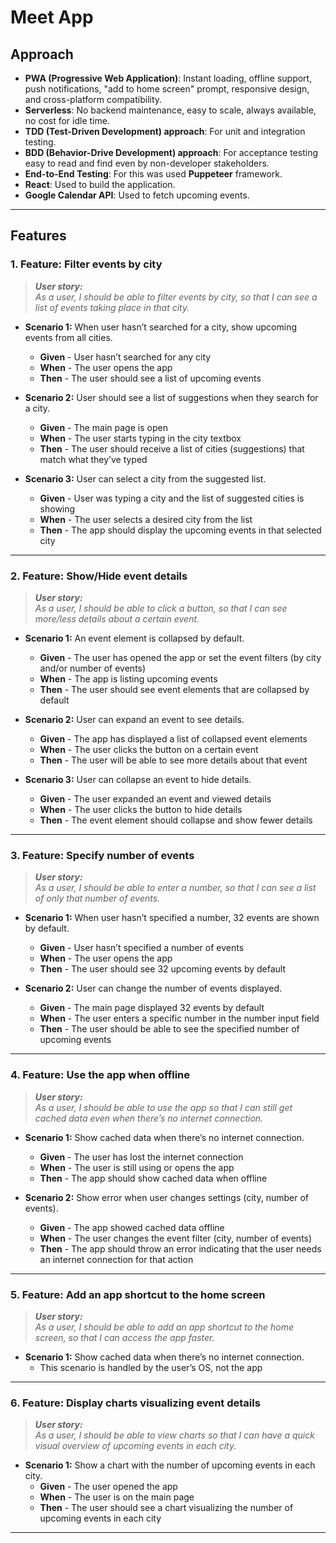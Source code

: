 # **Meet App**

## Approach

- **PWA (Progressive Web Application)**: Instant loading, offline support, push notifications, "add to home screen" prompt, responsive design, and cross-platform compatibility.  
- **Serverless**: No backend maintenance, easy to scale, always available, no cost for idle time.  
- **TDD (Test-Driven Development) approach**: For unit and integration testing.  
- **BDD (Behavior-Drive Development) approach**: For acceptance testing easy to read and find even by non-developer stakeholders.
- **End-to-End Testing**: For this was used **Puppeteer** framework.
- **React**: Used to build the application.  
- **Google Calendar API**: Used to fetch upcoming events.  

---

## Features

### 1. Feature: Filter events by city

> **_User story:_**  
> *As a user, I should be able to filter events by city, so that I can see a list of events taking place in that city.*

- **Scenario 1:** When user hasn’t searched for a city, show upcoming events from all cities.
  - **Given** - User hasn’t searched for any city  
  - **When** - The user opens the app  
  - **Then** - The user should see a list of upcoming events

- **Scenario 2:** User should see a list of suggestions when they search for a city.
  - **Given** - The main page is open  
  - **When** - The user starts typing in the city textbox  
  - **Then** - The user should receive a list of cities (suggestions) that match what they’ve typed

- **Scenario 3:** User can select a city from the suggested list.
  - **Given** - User was typing a city and the list of suggested cities is showing  
  - **When** - The user selects a desired city from the list  
  - **Then** - The app should display the upcoming events in that selected city  

---

### 2. Feature: Show/Hide event details

> **_User story:_**  
> *As a user, I should be able to click a button, so that I can see more/less details about a certain event.*

- **Scenario 1:** An event element is collapsed by default.
  - **Given** - The user has opened the app or set the event filters (by city and/or number of events)  
  - **When** - The app is listing upcoming events  
  - **Then** - The user should see event elements that are collapsed by default  

- **Scenario 2:** User can expand an event to see details.
  - **Given** - The app has displayed a list of collapsed event elements  
  - **When** - The user clicks the button on a certain event  
  - **Then** - The user will be able to see more details about that event  

- **Scenario 3:** User can collapse an event to hide details.
  - **Given** - The user expanded an event and viewed details  
  - **When** - The user clicks the button to hide details  
  - **Then** - The event element should collapse and show fewer details  

---

### 3. Feature: Specify number of events

> **_User story:_**  
> *As a user, I should be able to enter a number, so that I can see a list of only that number of events.*

- **Scenario 1:** When user hasn’t specified a number, 32 events are shown by default.
  - **Given** - User hasn’t specified a number of events  
  - **When** - The user opens the app  
  - **Then** - The user should see 32 upcoming events by default  

- **Scenario 2:** User can change the number of events displayed.
  - **Given** - The main page displayed 32 events by default  
  - **When** - The user enters a specific number in the number input field  
  - **Then** - The user should be able to see the specified number of upcoming events  

---

### 4. Feature: Use the app when offline

> **_User story:_**  
> *As a user, I should be able to use the app so that I can still get cached data even when there’s no internet connection.*

- **Scenario 1:** Show cached data when there’s no internet connection.
  - **Given** - The user has lost the internet connection  
  - **When** - The user is still using or opens the app  
  - **Then** - The app should show cached data when offline  

- **Scenario 2:** Show error when user changes settings (city, number of events).
  - **Given** - The app showed cached data offline  
  - **When** - The user changes the event filter (city, number of events)  
  - **Then** - The app should throw an error indicating that the user needs an internet connection for that action  

---

### 5. Feature: Add an app shortcut to the home screen

> **_User story:_**  
> *As a user, I should be able to add an app shortcut to the home screen, so that I can access the app faster.*

- **Scenario 1:** Show cached data when there’s no internet connection.
  - This scenario is handled by the user’s OS, not the app  

---

### 6. Feature: Display charts visualizing event details

> **_User story:_**  
> *As a user, I should be able to view charts so that I can have a quick visual overview of upcoming events in each city.*

- **Scenario 1:** Show a chart with the number of upcoming events in each city.
  - **Given** - The user opened the app  
  - **When** - The user is on the main page  
  - **Then** - The user should see a chart visualizing the number of upcoming events in each city  

---
